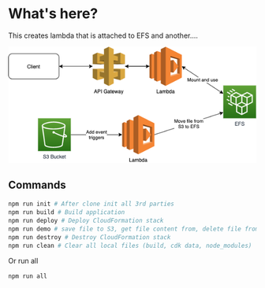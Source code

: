 # What's here?

This creates lambda that is attached to EFS and another....

![plot](../sketches/lambda-efs.png)

## Commands

```bash
npm run init # After clone init all 3rd parties
npm run build # Build application
npm run deploy # Deploy CloudFormation stack
npm run demo # save file to S3, get file content from, delete file from
npm run destroy # Destroy CloudFormation stack
npm run clean # Clear all local files (build, cdk data, node_modules)
```

Or run all

```bash
npm run all
```
